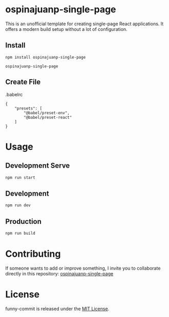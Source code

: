 # ospinajuanp-single-page

This is an unofficial template for creating single-page React applications. It offers a modern build setup without a lot of configuration.

## Install

```npm
npm install ospinajuanp-single-page
```
```npm
ospinajuanp-single-page
```

## Create File
.babelrc
```
{
    "presets": [
        "@babel/preset-env",
        "@babel/preset-react"
    ]
}
```


# Usage
## Development Serve
```bash
npm run start
```
## Development
```bash
npm run dev
```
## Production
```bash
npm run build
```

# Contributing

If someone wants to add or improve something, I invite you to collaborate directly in this repository: [ospinajuanp-single-page](https://github.com/ospinajuanp/ospinajuanp-single-page)

# License

funny-commit is released under the [MIT License](https://opensource.org/licenses/MIT).
